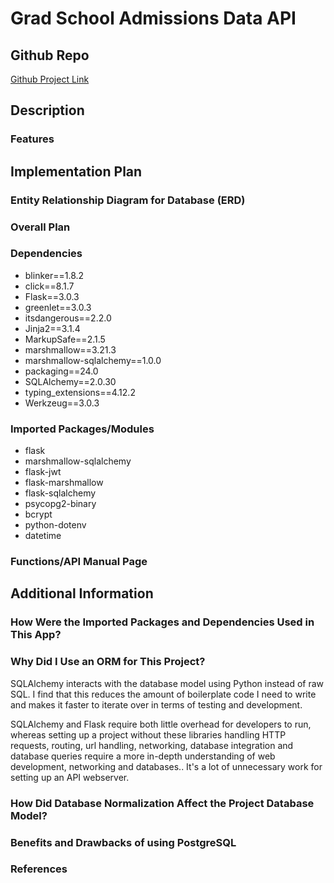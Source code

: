# Grad School Admissions Data API

## Github Repo

[Github Project Link](https://github.com/duskpeyl/Graduate-School-Admissions-API)

## Description

### Features

## Implementation Plan

### Entity Relationship Diagram for Database (ERD)

### Overall Plan

### Dependencies  

* blinker==1.8.2
* click==8.1.7
* Flask==3.0.3
* greenlet==3.0.3
* itsdangerous==2.2.0
* Jinja2==3.1.4
* MarkupSafe==2.1.5
* marshmallow==3.21.3
* marshmallow-sqlalchemy==1.0.0
* packaging==24.0
* SQLAlchemy==2.0.30
* typing_extensions==4.12.2
* Werkzeug==3.0.3

### Imported Packages/Modules

* flask
* marshmallow-sqlalchemy
* flask-jwt
* flask-marshmallow
* flask-sqlalchemy
* psycopg2-binary
* bcrypt
* python-dotenv
* datetime

### Functions/API Manual Page

## Additional Information

### How Were the Imported Packages and Dependencies Used in This App?

### Why Did I Use an ORM for This Project?

SQLAlchemy interacts with the database model using Python instead of raw SQL. I find that this reduces the amount of boilerplate code I need to write and makes it faster to iterate over in terms of testing and development.

SQLAlchemy and Flask require both little overhead for developers to run, whereas setting up a project without these libraries handling HTTP requests, routing, url handling, networking, database integration and database queries require a more in-depth understanding of web development, networking and databases.. It's a lot of unnecessary work for setting up an API webserver.

### How Did Database Normalization Affect the Project Database Model?

### Benefits and Drawbacks of using PostgreSQL

### References
